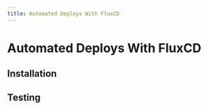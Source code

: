 ```yaml
---
title: Automated Deploys With FluxCD
---
```

# Automated Deploys With FluxCD

## Installation

## Testing
